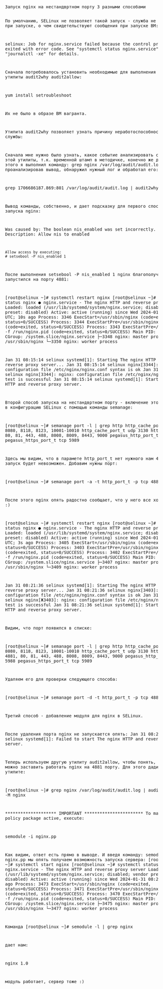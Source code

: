 <body lang="en-US" link="#000080" vlink="#800000" dir="ltr"><pre class="western">Запуск nginx на нестандвртном порту 3 разными способами

По умолчанию, SELinux не позволяет такой запуск - служба не стартует при запуске, о чем свидетельствуют 
сообщения при запуске ВМ:

  selinux: Job for nginx.service failed because the control process exited with error code. 
  See &quot;systemctl status nginx.service&quot; and &quot;journalctl -xe&quot; for details.

  
Сначала потребовалось установить необходимые для выполнения задания утилиты audit2why audit2allow:

yum install setroubleshoot

Их не было в образе ВМ вагранта.

Утилита audit2why позволяет узнать причину неработоспособности службы:

Сначала мне нужно было узнать, какое событие анализировать с помощью этой утилиты, т.к. временной штамп в методичке, 
конечно же другой.
Для этого я выполнил команду:
grep nginx /var/log/audit/audit.log
и проанализировав вывод, обнаружил нужный лог и обработал его:

grep 1706686187.869:801 /var/log/audit/audit.log | audit2why

Вывод команды, собственно, и дает подсказку для первого способа запуска nginx:

Was caused by:
	The boolean nis_enabled was set incorrectly. 
	Description:
	Allow nis to enabled

	Allow access by executing:
	# setsebool -P nis_enabled 1

После выполнения setsebool -P nis_enabled 1 
nginx благополучно запустился на порту 4881:

[root@selinux ~]# systemctl restart  nginx
[root@selinux ~]# systemctl status  nginx
● nginx.service - The nginx HTTP and reverse proxy server
   Loaded: loaded (/usr/lib/systemd/system/nginx.service; disabled; vendor preset: disabled)
   Active: active (running) since Wed 2024-01-31 08:15:14 UTC; 10s ago
  Process: 3346 ExecStart=/usr/sbin/nginx (code=exited, status=0/SUCCESS)
  Process: 3344 ExecStartPre=/usr/sbin/nginx -t (code=exited, status=0/SUCCESS)
  Process: 3343 ExecStartPre=/usr/bin/rm -f /run/nginx.pid (code=exited, status=0/SUCCESS)
 Main PID: 3348 (nginx)
   CGroup: /system.slice/nginx.service
           ├─3348 nginx: master process /usr/sbin/nginx
           └─3350 nginx: worker process

Jan 31 08:15:14 selinux systemd[1]: Starting The nginx HTTP and reverse proxy server...
Jan 31 08:15:14 selinux nginx[3344]: nginx: the configuration file /etc/nginx/nginx.conf syntax is ok
Jan 31 08:15:14 selinux nginx[3344]: nginx: configuration file /etc/nginx/nginx.conf test is successful
Jan 31 08:15:14 selinux systemd[1]: Started The nginx HTTP and reverse proxy server.

Второй способ запуска на нестандвртном порту - включение этого порта в конфигурацию SELinux с помощью команды semanage:

[root@selinux ~]# semanage port -l | grep http
http_cache_port_t              tcp      8080, 8118, 8123, 10001-10010
http_cache_port_t              udp      3130
http_port_t                    tcp      80, 81, 443, 488, 8008, 8009, 8443, 9000
pegasus_http_port_t            tcp      5988
pegasus_https_port_t           tcp      5989

Здесь мы видим, что в парамете http_port_t нет нужного нам 4881 и запуск будет невозможен.
Добавим нужны порт:

[root@selinux ~]# semanage port -a -t http_port_t -p tcp 4881

После этого nginx опять радостно сообщает, что у него все хорошо :) 

[root@selinux ~]# systemctl restart  nginx
[root@selinux ~]# systemctl status  nginx
● nginx.service - The nginx HTTP and reverse proxy server
   Loaded: loaded (/usr/lib/systemd/system/nginx.service; disabled; vendor preset: disabled)
   Active: active (running) since Wed 2024-01-31 08:21:36 UTC; 3s ago
  Process: 3405 ExecStart=/usr/sbin/nginx (code=exited, status=0/SUCCESS)
  Process: 3403 ExecStartPre=/usr/sbin/nginx -t (code=exited, status=0/SUCCESS)
  Process: 3402 ExecStartPre=/usr/bin/rm -f /run/nginx.pid (code=exited, status=0/SUCCESS)
 Main PID: 3407 (nginx)
   CGroup: /system.slice/nginx.service
           ├─3407 nginx: master process /usr/sbin/nginx
           └─3409 nginx: worker process

Jan 31 08:21:36 selinux systemd[1]: Starting The nginx HTTP and reverse proxy server...
Jan 31 08:21:36 selinux nginx[3403]: nginx: the configuration file /etc/nginx/nginx.conf syntax is ok
Jan 31 08:21:36 selinux nginx[Ж3403]: nginx: configuration file /etc/nginx/nginx.conf test is successful
Jan 31 08:21:36 selinux systemd[1]: Started The nginx HTTP and reverse proxy server.

Видим, что порт появился в списке:

[root@selinux ~]# semanage port -l | grep http
http_cache_port_t              tcp      8080, 8118, 8123, 10001-10010
http_cache_port_t              udp      3130
http_port_t                    tcp      4881, 80, 81, 443, 488, 8008, 8009, 8443, 9000
pegasus_http_port_t            tcp      5988
pegasus_https_port_t           tcp      5989

Удаляем его для проверки следующего способа:

[root@selinux ~]# semanage port -d -t http_port_t -p tcp 4881

Третий способ - добавление модуля для nginx в SELinux.

После удаления порта nginx не запускается опять:
Jan 31 08:22:59 selinux systemd[1]: Failed to start The nginx HTTP and reverse proxy server.

Теперь используем другую утилиту audit2allow, чтобы понять, как еще можно заставить работать nginx на 4881 порту. 
Для этого дадим вывод лога утилите:

[root@selinux ~]# grep nginx /var/log/audit/audit.log | audit2allow -M nginx

******************** IMPORTANT ***********************
To make this policy package active, execute:

semodule -i nginx.pp

Как видим, ответ есть прямо в выводе. И введя команду:
semodule -i nginx.pp
мы опять получаем возможность запуска сервера:
[root@selinux ~]# systemctl start  nginx
[root@selinux ~]# systemctl status  nginx
● nginx.service - The nginx HTTP and reverse proxy server
   Loaded: loaded (/usr/lib/systemd/system/nginx.service; disabled; vendor preset: disabled)
   Active: active (running) since Wed 2024-01-31 08:27:06 UTC; 3s ago
  Process: 3473 ExecStart=/usr/sbin/nginx (code=exited, status=0/SUCCESS)
  Process: 3471 ExecStartPre=/usr/sbin/nginx -t (code=exited, status=0/SUCCESS)
  Process: 3470 ExecStartPre=/usr/bin/rm -f /run/nginx.pid (code=exited, status=0/SUCCESS)
 Main PID: 3475 (nginx)
   CGroup: /system.slice/nginx.service
           ├─3475 nginx: master process /usr/sbin/nginx
           └─3477 nginx: worker process

Команда
[root@selinux ~]# semodule -l | grep nginx

дает нам:

nginx	1.0

модуль работает, сервер тоже :)</pre>
</body>
</html>
